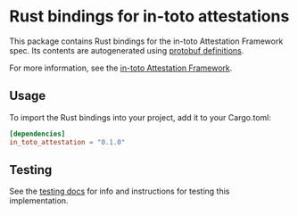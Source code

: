 # Rust bindings for in-toto attestations

This package contains Rust bindings for the in-toto Attestation Framework
spec. Its contents are autogenerated using
[protobuf definitions](https://github.com/in-toto/attestation/tree/main/protos).

For more information, see the
[in-toto Attestation Framework](https://github.com/in-toto/attestation).

## Usage

To import the Rust bindings into your project, add it to your Cargo.toml:

```toml
[dependencies]
in_toto_attestation = "0.1.0"
```

## Testing

See the [testing docs] for info and instructions for testing this implementation.

[testing docs]: ../docs/testing.md#testing-the-rust-bindings
